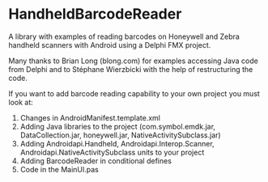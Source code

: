 # HandheldBarcodeReader
A library with examples of reading barcodes on Honeywell and Zebra handheld scanners with Android using a Delphi FMX project.

Many thanks to Brian Long (blong.com) for examples accessing Java code from Delphi and to Stéphane Wierzbicki with the help of restructuring the code.

If you want to add barcode reading capability to your own project you must look at:
1. Changes in AndroidManifest.template.xml
2. Adding Java libraries to the project (com.symbol.emdk.jar, DataCollection.jar, honeywell.jar, NativeActivitySubclass.jar)
3. Adding Androidapi.Handheld, Androidapi.Interop.Scanner, Androidapi.NativeActivitySubclass units to your project
4. Adding BarcodeReader in conditional defines
5. Code in the MainUI.pas
